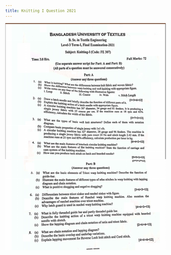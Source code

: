 ```yaml
---
title: Knitting I Question 2021
---
```


![](./img/2023-07-03-15-13-25.png)
![](./img/2023-07-03-15-13-41.png)
